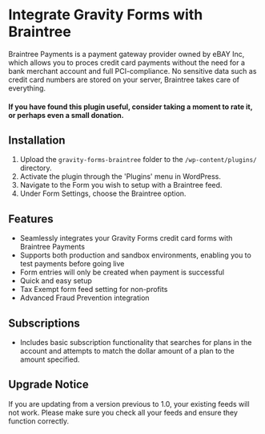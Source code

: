 # Integrate Gravity Forms with Braintree

Braintree Payments is a payment gateway provider owned by eBAY Inc, which allows you to proces credit card payments without the need for a bank merchant account and full PCI-compliance. No sensitive data such as credit card numbers are stored on your server, Braintree takes care of everything.

#### If you have found this plugin useful, consider taking a moment to rate it, or perhaps even a small donation.

## Installation

1. Upload the `gravity-forms-braintree` folder to the `/wp-content/plugins/` directory.
2. Activate the plugin through the 'Plugins' menu in WordPress.
3. Navigate to the Form you wish to setup with a Braintree feed.
4. Under Form Settings, choose the Braintree option.

## Features

* Seamlessly integrates your Gravity Forms credit card forms with Braintree Payments
* Supports both production and sandbox environments, enabling you to test payments before going live
* Form entries will only be created when payment is successful
* Quick and easy setup
* Tax Exempt form feed setting for non-profits
* Advanced Fraud Prevention integration

## Subscriptions

* Includes basic subscription functionality that searches for plans in the account and attempts to match the dollar amount of a plan to the amount specified.

## Upgrade Notice
If you are updating from a version previous to 1.0, your existing feeds will not work. Please make sure you check all your feeds and ensure they function correctly.

